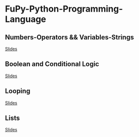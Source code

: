 # FuPy-Python-Programming-Language

## Numbers-Operators && Variables-Strings

[Slides](http://python.slides.com/colt/oop-21)

## Boolean and Conditional Logic
[Slides](http://python.slides.com/colt/variables-and-data-types)

## Looping
[Slides](http://python.slides.com/colt/functions-part-1)

## Lists
[Slides](http://python.slides.com/colt/lists-13)